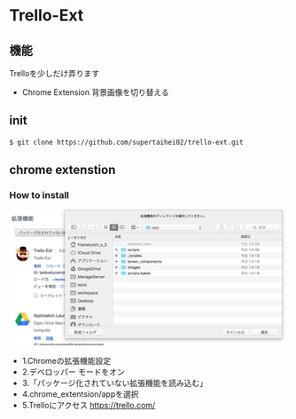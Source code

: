 # Trello-Ext

## 機能

Trelloを少しだけ弄ります

* Chrome Extension 背景画像を切り替える


## init
``` bash
$ git clone https://github.com/supertaihei02/trello-ext.git
```

## chrome extenstion
### How to install

![イメージ](https://github.com/supertaihei02/trello-ext/blob/master/project/images/chrome-setting1.png?raw=true)

* 1.Chromeの拡張機能設定
* 2.デベロッパー モードをオン
* 3.「パッケージ化されていない拡張機能を読み込む」
* 4.chrome_extentsion/appを選択
* 5.Trelloにアクセス https://trello.com/


